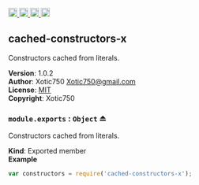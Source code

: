 <a href="https://travis-ci.org/Xotic750/cached-constructors-x"
   title="Travis status">
<img
   src="https://travis-ci.org/Xotic750/cached-constructors-x.svg?branch=master"
   alt="Travis status" height="18"/>
</a>
<a href="https://david-dm.org/Xotic750/cached-constructors-x"
   title="Dependency status">
<img src="https://david-dm.org/Xotic750/cached-constructors-x.svg"
   alt="Dependency status" height="18"/>
</a>
<a href="https://david-dm.org/Xotic750/cached-constructors-x#info=devDependencies"
   title="devDependency status">
<img src="https://david-dm.org/Xotic750/cached-constructors-x/dev-status.svg"
   alt="devDependency status" height="18"/>
</a>
<a href="https://badge.fury.io/js/cached-constructors-x" title="npm version">
<img src="https://badge.fury.io/js/cached-constructors-x.svg"
   alt="npm version" height="18"/>
</a>
<a name="module_cached-constructors-x"></a>

## cached-constructors-x
Constructors cached from literals.

**Version**: 1.0.2  
**Author**: Xotic750 <Xotic750@gmail.com>  
**License**: [MIT](&lt;https://opensource.org/licenses/MIT&gt;)  
**Copyright**: Xotic750  
<a name="exp_module_cached-constructors-x--module.exports"></a>

### `module.exports` : <code>Object</code> ⏏
Constructors cached from literals.

**Kind**: Exported member  
**Example**  
```js
var constructors = require('cached-constructors-x');
```
